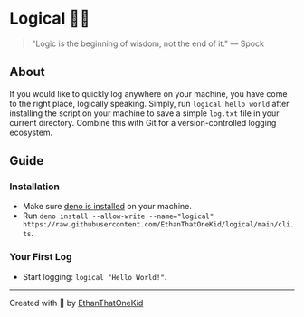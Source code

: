 # Logical 🧝‍♂️

> "Logic is the beginning of wisdom, not the end of it." — Spock

## About

If you would like to quickly log anywhere on your machine, you have come to the right place, logically speaking.
Simply, run `logical hello world` after installing the script on your machine to save a simple `log.txt` file in your current directory.
Combine this with Git for a version-controlled logging ecosystem.

## Guide

### Installation

- Make sure [deno is installed][deno_install] on your machine.
- Run `deno install --allow-write --name="logical" https://raw.githubusercontent.com/EthanThatOneKid/logical/main/cli.ts`.

### Your First Log

- Start logging: `logical "Hello World!"`.

---

Created with 💖 by [EthanThatOneKid][author_url]

[deno_install]: https://github.com/denoland/deno_install
[author_url]: https://github.com/EthanThatOneKid
